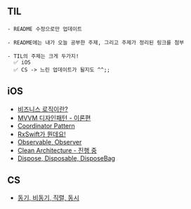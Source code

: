 ## TIL

```
- README 수정으로만 업데이트

- README에는 내가 오늘 공부한 주제, 그리고 주제가 정리된 링크를 첨부

- TIL의 주제는 크게 두가지!
  ✅ iOS
  ✅ CS -> 느린 업데이트가 될지도 ^^;;
```

## iOS
- [비즈니스 로직이란?](https://west-skateboard-0dd.notion.site/55ad946da77e4e1c89554e410aca11a1?pvs=4)
- [MVVM 디자인패턴 - 이론편](https://west-skateboard-0dd.notion.site/MVVM-091cb43d34f744659545277ceea787c6?pvs=4)
- [Coordinator Pattern](https://west-skateboard-0dd.notion.site/Coordinator-Pattern-3861526e3b8b486baa921e04706200bb?pvs=4)
- [RxSwift가 뭔데요!](https://west-skateboard-0dd.notion.site/RxSwift-5be55f9fcd714da89be106f2b62ba4c9?pvs=4)
- [Observable, Observer](https://west-skateboard-0dd.notion.site/Observable-Observer-2a63bfdda97e436cb587553bd47ca0f9?pvs=4)
- [Clean Architecture - 진행 중](https://west-skateboard-0dd.notion.site/Clean-Architecture-ed972de72ba846c3a2c2d4b178f3088a?pvs=4)
- [Dispose, Disposable, DisposeBag](https://www.notion.so/Dispose-Disposable-DisposeBag-392f1a8ed4ef40bb8466fb339624f730?pvs=4)

## CS
- [동기, 비동기, 직렬, 동시](https://www.notion.so/7ab088d076a4437089c0a8237b1e0881?pvs=4)
